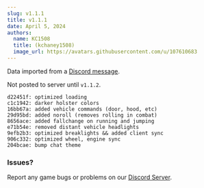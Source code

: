 ```yaml
---
slug: v1.1.1
title: v1.1.1
date: April 5, 2024
authors:
  name: KC1508
  title: (kchaney1508)
  image_url: https://avatars.githubusercontent.com/u/107610683
---
```


<head>
  <title>Backlot - v1.1.1</title>
</head>

Data imported from a [Discord message](https://discord.com/channels/1220214123954966548/1220219265681068053/1225723727355056209).

Not posted to server until `v1.1.2`.
```
d22451f: optimized loading
c1c1942: darker holster colors
16bb67a: added vehicle commands (door, hood, etc)
29d95bd: added noroll (removes rolling in combat)
8656ace: added fallchange on running and jumping
e71b54e: removed distant vehicle headlights
9efb2b3: optimized breaklights && added client sync
906c332: optimized wheel, engine sync
204bcae: bump chat theme
```

<!--truncate-->

### Issues? 
Report any game bugs or problems on our [Discord Server](https://backlot.city/discord).